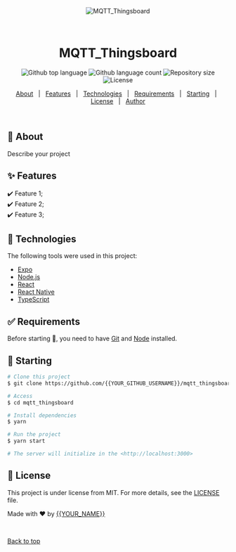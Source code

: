 <div align="center" id="top"> 
  <img src="./.github/app.gif" alt="MQTT_Thingsboard" />

  &#xa0;

  <!-- <a href="https://mqtt_thingsboard.netlify.app">Demo</a> -->
</div>

<h1 align="center">MQTT_Thingsboard</h1>

<p align="center">
  <img alt="Github top language" src="https://img.shields.io/github/languages/top/Franklingo13/mqtt_thingsboard?color=56BEB8">

  <img alt="Github language count" src="https://img.shields.io/github/languages/count/{{YOUR_GITHUB_USERNAME}}/mqtt_thingsboard?color=56BEB8">

  <img alt="Repository size" src="https://img.shields.io/github/repo-size/{{YOUR_GITHUB_USERNAME}}/mqtt_thingsboard?color=56BEB8">

  <img alt="License" src="https://img.shields.io/github/license/{{YOUR_GITHUB_USERNAME}}/mqtt_thingsboard?color=56BEB8">

  <!-- <img alt="Github issues" src="https://img.shields.io/github/issues/{{YOUR_GITHUB_USERNAME}}/mqtt_thingsboard?color=56BEB8" /> -->

  <!-- <img alt="Github forks" src="https://img.shields.io/github/forks/{{YOUR_GITHUB_USERNAME}}/mqtt_thingsboard?color=56BEB8" /> -->

  <!-- <img alt="Github stars" src="https://img.shields.io/github/stars/{{YOUR_GITHUB_USERNAME}}/mqtt_thingsboard?color=56BEB8" /> -->
</p>

<!-- Status -->

<!-- <h4 align="center"> 
	🚧  MQTT_Thingsboard 🚀 Under construction...  🚧
</h4> 

<hr> -->

<p align="center">
  <a href="#dart-about">About</a> &#xa0; | &#xa0; 
  <a href="#sparkles-features">Features</a> &#xa0; | &#xa0;
  <a href="#rocket-technologies">Technologies</a> &#xa0; | &#xa0;
  <a href="#white_check_mark-requirements">Requirements</a> &#xa0; | &#xa0;
  <a href="#checkered_flag-starting">Starting</a> &#xa0; | &#xa0;
  <a href="#memo-license">License</a> &#xa0; | &#xa0;
  <a href="https://github.com/{{YOUR_GITHUB_USERNAME}}" target="_blank">Author</a>
</p>

<br>

## :dart: About ##

Describe your project

## :sparkles: Features ##

:heavy_check_mark: Feature 1;\
:heavy_check_mark: Feature 2;\
:heavy_check_mark: Feature 3;

## :rocket: Technologies ##

The following tools were used in this project:

- [Expo](https://expo.io/)
- [Node.js](https://nodejs.org/en/)
- [React](https://pt-br.reactjs.org/)
- [React Native](https://reactnative.dev/)
- [TypeScript](https://www.typescriptlang.org/)

## :white_check_mark: Requirements ##

Before starting :checkered_flag:, you need to have [Git](https://git-scm.com) and [Node](https://nodejs.org/en/) installed.

## :checkered_flag: Starting ##

```bash
# Clone this project
$ git clone https://github.com/{{YOUR_GITHUB_USERNAME}}/mqtt_thingsboard

# Access
$ cd mqtt_thingsboard

# Install dependencies
$ yarn

# Run the project
$ yarn start

# The server will initialize in the <http://localhost:3000>
```

## :memo: License ##

This project is under license from MIT. For more details, see the [LICENSE](LICENSE.md) file.


Made with :heart: by <a href="https://github.com/{{YOUR_GITHUB_USERNAME}}" target="_blank">{{YOUR_NAME}}</a>

&#xa0;

<a href="#top">Back to top</a>
